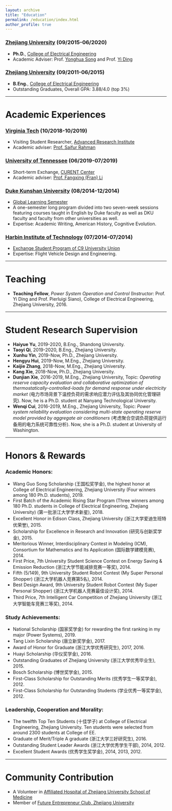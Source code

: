 ```yaml
---
layout: archive
title: "Education"
permalink: /education/index.html
author_profile: true
---
```


### [Zhejiang University](http://www.zju.edu.cn/) (09/2015-06/2020) 

- **Ph.D.**, [College of Electrical Engineering](http://ee.zju.edu.cn/index.php)  
- Academic Adviser: Prof. [Yonghua Song](https://rto.um.edu.mo/biography/) and Prof. [Yi Ding](https://person.zju.edu.cn/en/110)

### [Zhejiang University](http://www.zju.edu.cn/) (09/2011-06/2015)

- **B.Eng.**, [College of Electrical Engineering](http://ee.zju.edu.cn/index.php)
- Outstanding Graduates, Overall GPA: 3.88/4.0 (top 3%)

 

------

# Academic Experiences

### [Virginia Tech](https://vt.edu/) (10/2018-10/2019)

- Visiting Student Researcher, [Advanced Research Institute](https://ari.vt.edu/)
- Academic adviser: [Prof. Saifur Rahman](http://www.saifurrahman.org/)



### [University of Tennessee](https://utk.edu) (06/2019-07/2019)

- Short-term Exchange, [CURENT Center](https://curent.utk.edu/)
- Academic adviser: [Prof. Fangxing (Fran) Li](http://web.eecs.utk.edu/~fli6/)



### [Duke Kunshan University](https://dukekunshan.edu.cn/en) (08/2014-12/2014)

- [Global Learning Semester](https://dukekunshan.edu.cn/en/node/4017)
- A one-semester long program divided into two seven-week sessions featuring courses taught in English by Duke faculty as well as DKU faculty and faculty from other universities as well.
- Expertise: Academic Writing, American History, Cognitive Evolution.



### [Harbin Institute of Technology](http://www.hit.edu.cn/) (07/2014-07/2014)

- [Exchange Student Program of C9 University Union](https://www.cdgdc.edu.cn/xwyyjsjyxx/xwsytjxx/yxmd/274942.shtml)
- Expertise: Flight Vehicle Design and Engineering.



------

# Teaching

- **Teaching Fellow**, *Power System Operation and Control* (Instructor: Prof. Yi Ding and Prof. Pierluigi Siano), College of Electrical Engineering, Zhejiang University, 2016.



------

# Student Research Supervision

- **Haiyue Yu**, 2019-2020, B.Eng., Shandong University.
- **Taoyi Qi**, 2019-2020, B.Eng., Zhejiang University.
- **Xunhu Yin**, 2019-Now, Ph.D., Zhejiang University.
- **Hengyu Hui**, 2019-Now, M.Eng., Zhejiang University.
- **Kaijie Zhang**, 2018-Now, M.Eng., Zhejiang University.
- **Kang Xie**, 2018-Now, Ph.D., Zhejiang University.
- **Dunjian Xie**, 2016-2019, M.Eng., Zhejiang University, Topic: *Operating reserve capacity evaluation and collaborative optimization of thermostatically-controlled-loads for demand response under electricity market* (电力市场背景下温控负荷的需求响应潜力评估及其协同优化管理研究). Now, he is a Ph.D. student at Nanyang Technological University.
- **Wenqi Cui**, 2016-2019, M.Eng., Zhejiang University, Topic: *Power system reliability evaluation considering multi-state operating reserve model provided by aggregate air conditioners* (考虑聚合空调负荷提供运行备用的电力系统可靠性分析). Now, she is a Ph.D. student at University of Washington.



------

# Honors & Rewards

### **Academic Honors:**

- Wang Guo Song Scholarship (王国松奖学金), the highest honor at College of Electrical Engineering, Zhejiang University (Four winners among 180 Ph.D. students), 2019.
- First Batch of the Academic Rising Star Program (Three winners among 180 Ph.D. students in College of Electrical Engineering, Zhejiang University) (第一批浙江大学学术新星), 2018.
- Excellent Honor in Edison Class, Zhejiang University (浙江大学爱迪生班特优荣誉), 2015.
- Scholarship for Excellence in Research and Innovation (研究与创新奖学金), 2015.
- Meritorious Winner, Interdisciplinary Contest in Modeling (ICM), Consortium for Mathematics and Its Application (国际数学建模竞赛), 2014.
- First Price, 7th University Student Science Contest on Energy Saving & Emission Reduction (浙江大学节能减排竞赛一等奖), 2014.
- Fifth (5/149), 9th University Student Robot Contest (My Super Personal Shopper) (浙江大学机器人竞赛第5名), 2014.
- Best Design Award, 9th University Student Robot Contest (My Super Personal Shopper) (浙江大学机器人竞赛最佳设计奖), 2014.
- Third Price, 7th Intelligent Car Competition of Zhejiang University (浙江大学智能车竞赛三等奖), 2014.

### **Study Achievements:**

- National Scholarship (国家奖学金) for rewarding the first ranking in my major (Power Systems), 2019. 
- Tang Lixin Scholarship (唐立新奖学金), 2017.
- Award of Honor for Graduate (浙江大学优秀研究生), 2017, 2016.
- Huayi Scholarship (华仪奖学金), 2016.
- Outstanding Graduates of Zhejiang University (浙江大学优秀毕业生), 2015.
- Bosch Scholarship (博世奖学金), 2015.
- First-Class Scholarship for Outstanding Merits (优秀学生一等奖学金), 2012.
- First-Class Scholarship for Outstanding Students (学业优秀一等奖学金), 2012.

### **Leadership, Cooperation and Morality:**

- The twelfth Top Ten Students (十佳学子) at College of Electrical Engineering, Zhejiang University. Ten students were selected from around 2300 students at College of EE.
- Graduate of Merit/Triple A graduate (浙江大学三好研究生), 2016.
- Outstanding Student Leader Awards (浙江大学优秀学生干部), 2014, 2012.
- Excellent Student Awards (优秀学生奖学金), 2014, 2013, 2012.



------

# Community Contribution

- A Volunteer in [Affiliated Hospital of Zhejiang University School of Medicine](http://www.z2hospital.com/cms/gjzzzyz.aspx)
- Member of [Future Entrepreneur Club, Zhejiang University](https://baike.baidu.com/item/未来企业家俱乐部/22222219)